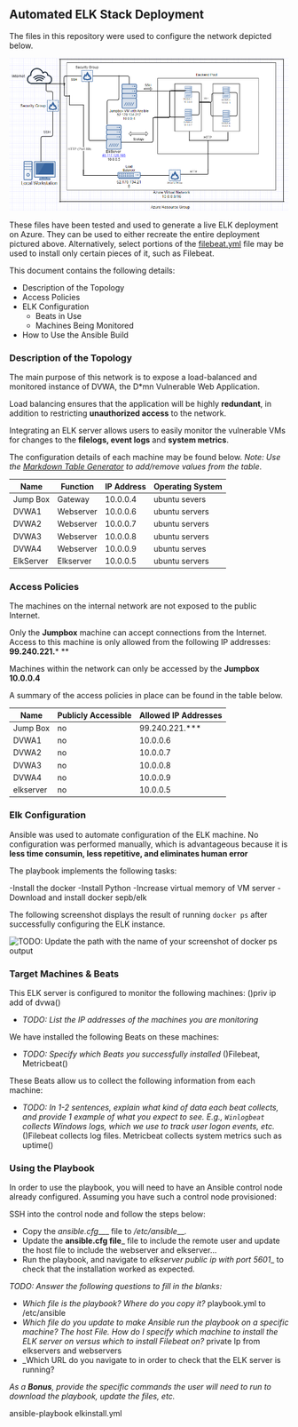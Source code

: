 ## Automated ELK Stack Deployment

The files in this repository were used to configure the network depicted below.

![Network Diagram](Diagrams/NetworkDiagram.png)

These files have been tested and used to generate a live ELK deployment on Azure. They can be used to either recreate the entire deployment pictured above. Alternatively, select portions of the [filebeat.yml](https://github.com/spatzmic/Cloud-Security/blob/master/filebeat.yml) file may be used to install only certain pieces of it, such as Filebeat.

This document contains the following details:
- Description of the Topology
- Access Policies
- ELK Configuration
  - Beats in Use
  - Machines Being Monitored
- How to Use the Ansible Build


### Description of the Topology

The main purpose of this network is to expose a load-balanced and monitored instance of DVWA, the D*mn Vulnerable Web Application.

Load balancing ensures that the application will be highly **redundant**, in addition to restricting **unauthorized access** to the network.

Integrating an ELK server allows users to easily monitor the vulnerable VMs for changes to the **filelogs, event logs** and **system metrics**.

The configuration details of each machine may be found below.
_Note: Use the [Markdown Table Generator](http://www.tablesgenerator.com/markdown_tables) to add/remove values from the table_.

| Name     | Function  | IP Address | Operating System |
|----------|-----------|------------|------------------|
| Jump Box | Gateway   | 10.0.0.4   | ubuntu severs    |
| DVWA1    | Webserver | 10.0.0.6   | ubuntu servers   |
| DVWA2    | Webserver | 10.0.0.7   | ubuntu servers   |
| DVWA3    | Webserver | 10.0.0.8   | ubuntu servers   |
| DVWA4    | Webserver | 10.0.0.9   | ubuntu serves    |
| ElkServer| Elkserver | 10.0.0.5   | ubuntu servers   |

### Access Policies

The machines on the internal network are not exposed to the public Internet. 

Only the **Jumpbox** machine can accept connections from the Internet.  Access to this machine is only allowed from the following IP addresses: **99.240.221.*** ** 

Machines within the network can only be accessed by the **Jumpbox 10.0.0.4**

A summary of the access policies in place can be found in the table below.

| Name     | Publicly Accessible | Allowed IP Addresses |
|-----------|---------------------|---------------------|
| Jump Box  |    no               | 99.240.221.***      |
|  DVWA1    |    no               | 10.0.0.6            |
|  DVWA2    |    no               | 10.0.0.7            |
|  DVWA3    |    no               | 10.0.0.8            |
|  DVWA4    |    no               | 10.0.0.9            |
| elkserver |    no               | 10.0.0.5            |

### Elk Configuration

Ansible was used to automate configuration of the ELK machine. No configuration was performed manually, which is advantageous because it is **less time consumin, less repetitive, and eliminates human error**

The playbook implements the following tasks:

-Install the docker
-Install Python 
-Increase virtual memory of VM server
-Download and install docker sepb/elk


The following screenshot displays the result of running `docker ps` after successfully configuring the ELK instance.

![TODO: Update the path with the name of your screenshot of docker ps output](Images/docker_ps_output.png)

### Target Machines & Beats
This ELK server is configured to monitor the following machines: ()priv ip add of dvwa()
- _TODO: List the IP addresses of the machines you are monitoring_

We have installed the following Beats on these machines:
- _TODO: Specify which Beats you successfully installed_ ()Filebeat, Metricbeat()

These Beats allow us to collect the following information from each machine:
- _TODO: In 1-2 sentences, explain what kind of data each beat collects, and provide 1 example of what you expect to see. E.g., `Winlogbeat` collects Windows logs, which we use to track user logon events, etc._ ()Filebeat collects log files.  Metricbeat collects system metrics such as uptime()

### Using the Playbook
In order to use the playbook, you will need to have an Ansible control node already configured. Assuming you have such a control node provisioned: 

SSH into the control node and follow the steps below:
- Copy the _ansible.cfg____ file to _/etc/ansible___.
- Update the __ansible.cfg file___ file to include the remote user and update the host file to include the webserver and elkserver...
- Run the playbook, and navigate to _elkserver public ip with port 5601__ to check that the installation worked as expected.

_TODO: Answer the following questions to fill in the blanks:_
- _Which file is the playbook? Where do you copy it?_ playbook.yml to /etc/ansible
- _Which file do you update to make Ansible run the playbook on a specific machine?  The host File. How do I specify which machine to install the ELK server on versus which to install Filebeat on?_ private Ip from elkservers and webservers
- _Which URL do you navigate to in order to check that the ELK server is running?

_As a **Bonus**, provide the specific commands the user will need to run to download the playbook, update the files, etc._

ansible-playbook elkinstall.yml
